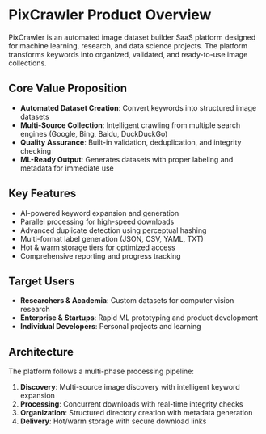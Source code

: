 # PixCrawler Product Overview

PixCrawler is an automated image dataset builder SaaS platform designed for machine learning, research, and data science projects. The platform transforms keywords into organized, validated, and ready-to-use image collections.

## Core Value Proposition
- **Automated Dataset Creation**: Convert keywords into structured image datasets
- **Multi-Source Collection**: Intelligent crawling from multiple search engines (Google, Bing, Baidu, DuckDuckGo)
- **Quality Assurance**: Built-in validation, deduplication, and integrity checking
- **ML-Ready Output**: Generates datasets with proper labeling and metadata for immediate use

## Key Features
- AI-powered keyword expansion and generation
- Parallel processing for high-speed downloads
- Advanced duplicate detection using perceptual hashing
- Multi-format label generation (JSON, CSV, YAML, TXT)
- Hot & warm storage tiers for optimized access
- Comprehensive reporting and progress tracking

## Target Users
- **Researchers & Academia**: Custom datasets for computer vision research
- **Enterprise & Startups**: Rapid ML prototyping and product development
- **Individual Developers**: Personal projects and learning

## Architecture
The platform follows a multi-phase processing pipeline:
1. **Discovery**: Multi-source image discovery with intelligent keyword expansion
2. **Processing**: Concurrent downloads with real-time integrity checks
3. **Organization**: Structured directory creation with metadata generation
4. **Delivery**: Hot/warm storage with secure download links